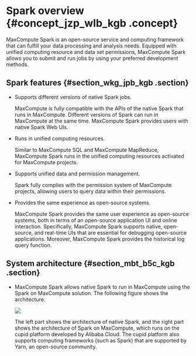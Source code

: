 # Spark overview {#concept_jzp_wlb_kgb .concept}

MaxCompute Spark is an open-source service and computing framework that can fulfill your data processing and analysis needs. Equipped with unified computing resource and data set permissions, MaxCompute Spark allows you to submit and run jobs by using your preferred development methods.

## Spark features {#section_wkg_jpb_kgb .section}

-   Supports different versions of native Spark jobs.

    MaxCompute is fully compatible with the APIs of the native Spark that runs in MaxCompute. Different versions of Spark can run in MaxCompute at the same time. MaxCompute Spark provides users with native Spark Web UIs.

-   Runs in unified computing resources.

    Similar to MaxCompute SQL and MaxCompute MapReduce, MaxCompute Spark runs in the unified computing resources activated for MaxCompute projects.

-   Supports unified data and permission management.

    Spark fully complies with the permission system of MaxCompute projects, allowing users to query data within their permissions.

-   Provides the same experience as open-source systems.

    MaxCompute Spark provides the same user experience as open-source systems, both in terms of an open-source application UI and online interaction. Specifically, MaxCompute Spark supports native, open-source, and real-time UIs that are essential for debugging open-source applications. Moreover, MaxCompute Spark provides the historical log query function.


## System architecture {#section_mbt_b5c_kgb .section}

-   MaxCompute Spark allows native Spark to run in MaxCompute using the Spark on MaxCompute solution. The following figure shows the architecture.

    ![](http://static-aliyun-doc.oss-cn-hangzhou.aliyuncs.com/assets/img/92656/155532186136635_en-US.png)

    The left part shows the architecture of native Spark, and the right part shows the architecture of Spark on MaxCompute, which runs on the cupid platform developed by Alibaba Cloud. The cupid platform also supports computing frameworks \(such as Spark\) that are supported by Yarn, an open-source community.


